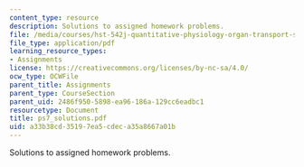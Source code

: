 ```yaml
---
content_type: resource
description: Solutions to assigned homework problems.
file: /media/courses/hst-542j-quantitative-physiology-organ-transport-systems-spring-2004/a33b38cd35197ea5cdeca35a8667a01b_ps7_solutions.pdf
file_type: application/pdf
learning_resource_types:
- Assignments
license: https://creativecommons.org/licenses/by-nc-sa/4.0/
ocw_type: OCWFile
parent_title: Assignments
parent_type: CourseSection
parent_uid: 2486f950-5898-ea96-186a-129cc6eadbc1
resourcetype: Document
title: ps7_solutions.pdf
uid: a33b38cd-3519-7ea5-cdec-a35a8667a01b
---
```

Solutions to assigned homework problems.